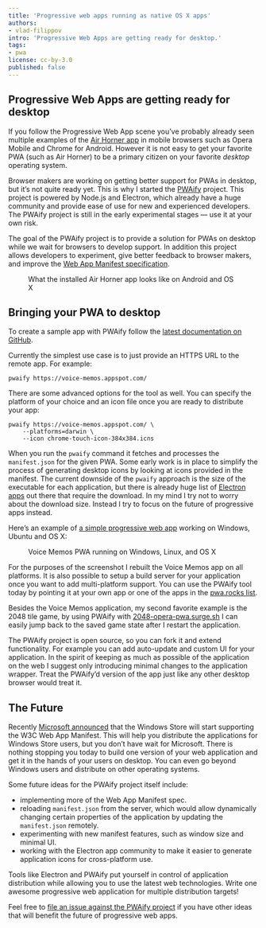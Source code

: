 ```yaml
---
title: 'Progressive web apps running as native OS X apps'
authors:
- vlad-filippov
intro: 'Progressive Web Apps are getting ready for desktop.'
tags:
- pwa
license: cc-by-3.0
published: false
---
```


## Progressive Web Apps are getting ready for desktop

If you follow the Progressive Web App scene you’ve probably already seen multiple examples of the [Air Horner app](https://airhorner.com/) in mobile browsers such as Opera Mobile and Chrome for Android. However it is not easy to get your favorite PWA (such as Air Horner) to be a primary citizen on your favorite _desktop_ operating system.

Browser makers are working on getting better support for PWAs in desktop, but it’s not quite ready yet. This is why I started the [PWAify](https://github.com/vladikoff/PWAify) project. This project is powered by Node.js and Electron, which already have a huge community and provide ease of use for new and experienced developers. The PWAify project is still in the early experimental stages — use it at your own risk.

The goal of the PWAify project is to provide a solution for PWAs on desktop while we wait for browsers to develop support. In addition this project allows developers to experiment, give better feedback to browser makers, and improve the [Web App Manifest specification](https://www.w3.org/TR/appmanifest/).

<figure block="figure">
	<img elem="media" src="{{ page.id }}/android-vs-osx.jpg" alt="">
	<figcaption elem="caption">What the installed Air Horner app looks like on Android and OS X</figcaption>
</figure>

## Bringing your PWA to desktop

To create a sample app with PWAify follow the [latest documentation on GitHub](https://github.com/vladikoff/PWAify#readme).

Currently the simplest use case is to just provide an HTTPS URL to the remote app. For example:

	pwaify https://voice-memos.appspot.com/

There are some advanced options for the tool as well. You can specify the platform of your choice and an icon file once you are ready to distribute your app:

	pwaify https://voice-memos.appspot.com/ \
		--platforms=darwin \
		--icon chrome-touch-icon-384x384.icns

When you run the `pwaify` command it fetches and processes the `manifest.json` for the given PWA. Some early work is in place to simplify the process of generating desktop icons by looking at icons provided in the manifest. The current downside of the `pwaify` approach is the size of the executable for each application, but there is already huge list of [Electron apps](http://electron.atom.io/apps/) out there that require the download. In my mind I try not to worry about the download size. Instead I try to focus on the future of progressive apps instead.

Here’s an example of [a simple progressive web app](https://voice-memos.appspot.com/) working on Windows, Ubuntu and OS X:

<figure block="figure">
	<img elem="media" src="{{ page.id }}/multi-platform.jpg" alt="">
	<figcaption elem="caption">Voice Memos PWA running on Windows, Linux, and OS X</figcaption>
</figure>

For the purposes of the screenshot I rebuilt the Voice Memos app on all platforms. It is also possible to setup a build server for your application once you want to add multi-platform support. You can use the PWAify tool today by pointing it at your own app or one of the apps in the [pwa.rocks list](https://pwa.rocks/).

Besides the Voice Memos application, my second favorite example is the 2048 tile game, by using PWAify with [2048-opera-pwa.surge.sh](https://2048-opera-pwa.surge.sh/) I can easily jump back to the saved game state after I restart the application.

The PWAify project is open source, so you can fork it and extend functionality. For example you can add auto-update and custom UI for your application. In the spirit of keeping as much as possible of the application on the web I suggest only introducing minimal changes to the application wrapper. Treat the PWAify’d version of the app just like any other desktop browser would treat it.

## The Future

Recently [Microsoft announced](https://medium.com/web-on-the-edge/progressive-web-apps-on-windows-8d8eb68d524e) that the Windows Store will start supporting the W3C Web App Manifest. This will help you distribute the applications for Windows Store users, but you don’t have wait for Microsoft. There is nothing stopping you today to build one version of your web application and get it in the hands of your users on desktop. You can even go beyond Windows users and distribute on other operating systems.

Some future ideas for the PWAify project itself include:

* implementing more of the Web App Manifest spec.
* reloading `manifest.json` from the server, which would allow dynamically changing certain properties of the application by updating the `manifest.json` remotely.
* experimenting with new manifest features, such as window size and minimal UI.
* working with the Electron app community to make it easier to generate application icons for cross-platform use.

Tools like Electron and PWAify put yourself in control of application distribution while allowing you to use the latest web technologies. Write one awesome progressive web application for multiple distribution targets!

Feel free to [file an issue against the PWAify project](https://github.com/vladikoff/PWAify/issues/new) if you have other ideas that will benefit the future of progressive web apps.
